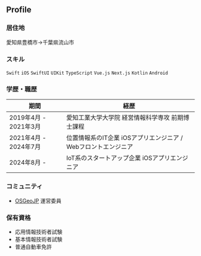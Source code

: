 ## Profile

### 居住地

愛知県豊橋市→千葉県流山市

### スキル

`Swift` `iOS` `SwiftUI` `UIKit` `TypeScript` `Vue.js` `Next.js` `Kotlin` `Android`

### 学歴・職歴

| 期間                | 経歴                                   |
|-------------------|--------------------------------------|
| 2019年4月 - 2021年3月 | 愛知工業大学大学院 経営情報科学専攻 前期博士課程            |
| 2021年4月 - 2024年7月 | 位置情報系のIT企業 iOSアプリエンジニア / Webフロントエンジニア |
| 2024年8月 - | IoT系のスタートアップ企業 iOSアプリエンジニア |

### コミュニティ

* [OSGeoJP](https://www.osgeo.jp/) 運営委員

### 保有資格

* 応用情報技術者試験
* 基本情報技術者試験
* 普通自動車免許